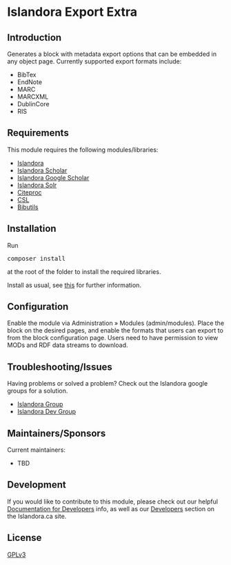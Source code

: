 # Islandora Export Extra

## Introduction

Generates a block with metadata export options that can be embedded in any object page. Currently supported export formats include:

* BibTex
* EndNote
* MARC
* MARCXML
* DublinCore
* RIS

## Requirements

This module requires the following modules/libraries:

* [Islandora](https://github.com/islandora/islandora)
* [Islandora Scholar](https://github.com/islandora/islandora_scholar)
* [Islandora Google Scholar](https://github.com/Born-Digital-US/islandora_scholar/tree/7.x/modules/islandora_google_scholar)
* [Islandora Solr](https://github.com/Islandora/islandora_solr_search)
* [Citeproc](https://github.com/Islandora/islandora_scholar/tree/7.x/modules/citeproc)
* [CSL](https://github.com/Islandora/islandora_scholar/tree/7.x/modules/csl)
* [Bibutils](https://github.com/Islandora/islandora_scholar/tree/7.x/modules/bibutils)

## Installation

Run <pre>composer install</pre> at the root of the folder to install the required libraries.

Install as usual, see [this](https://drupal.org/documentation/install/modules-themes/modules-7) for further information.

## Configuration

Enable the module via Administration » Modules (admin/modules). Place the block on the desired pages, and enable the formats that users can export to from the block configuration page. Users need to have permission to view MODs and RDF data streams to download.

## Troubleshooting/Issues

Having problems or solved a problem? Check out the Islandora google groups for a solution.

* [Islandora Group](https://groups.google.com/forum/?hl=en&fromgroups#!forum/islandora)
* [Islandora Dev Group](https://groups.google.com/forum/?hl=en&fromgroups#!forum/islandora-dev)

## Maintainers/Sponsors

Current maintainers:

* TBD

## Development

If you would like to contribute to this module, please check out our helpful [Documentation for Developers](https://github.com/Islandora/islandora/wiki#wiki-documentation-for-developers) info, as well as our [Developers](http://islandora.ca/developers) section on the Islandora.ca site.

## License

[GPLv3](http://www.gnu.org/licenses/gpl-3.0.txt)

